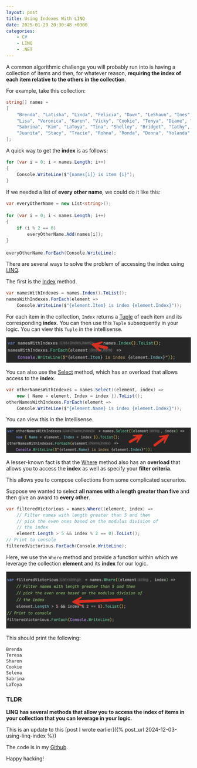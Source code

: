 ```yaml
---
layout: post
title: Using Indexes With LINQ
date: 2025-01-29 20:30:48 +0300
categories:
    - C#
    - LINQ
    - .NET
---
```


A common algorithmic challenge you will probably run into is having a collection of items and then, for whatever reason, **requiring the index of each item relative to the others in the collection**.

For example, take this collection:

```c#
string[] names =
[
    "Brenda", "Latisha", "Linda", "Felicia", "Dawn", "LeShaun", "Ines", "Alicia", "Teresa", "Monica", "Sharon", "Nicki",
    "Lisa", "Veronica", "Karen", "Vicky", "Cookie", "Tonya", "Diane", "Lori", "Carla", "Marina", "Selena", "Katrina",
    "Sabrina", "Kim", "LaToya", "Tina", "Shelley", "Bridget", "Cathy", "Rasheeda", "Kelly", "Nicole", "Angel",
    "Juanita", "Stacy", "Tracie", "Rohna", "Ronda", "Donna", "Yolanda", "Tawana", "Wanda",
];
```

 A quick way to get the **index** is as follows:

```c#
for (var i = 0; i < names.Length; i++)
{
    Console.WriteLine($"{names[i]} is item {i}");
}
```

If we needed a list of **every other name**, we could do it like this:

```c#
var everyOtherName = new List<string>();

for (var i = 0; i < names.Length; i++)
{
    if (i % 2 == 0)
        everyOtherName.Add(names[i]);
}

everyOtherName.ForEach(Console.WriteLine);
```

There are several ways to solve the problem of accessing the index using [LINQ](https://learn.microsoft.com/en-us/dotnet/csharp/linq/).

The first is the [Index](https://learn.microsoft.com/en-us/dotnet/api/system.linq.enumerable.index?view=net-9.0) method.

```c#
var namesWithIndexes = names.Index().ToList();
namesWithIndexes.ForEach(element =>
    Console.WriteLine($"{element.Item} is index {element.Index}"));
```

For each item in the collection, `Index` returns a [Tuple](https://learn.microsoft.com/en-us/dotnet/csharp/language-reference/builtin-types/value-tuples) of each item and its corresponding **index**. You can then use this `Tuple` subsequently in your logic. You can view this `Tuple` in the intellisense.

![LINQIndex](../images/2025/01/LINQIndex.png)

You can also use the [Select](https://learn.microsoft.com/en-us/dotnet/api/system.linq.enumerable.select?view=net-9.0) method, which has an overload that allows access to the **index**.

```c#
var otherNamesWithIndexes = names.Select((element, index) => 
    new { Name = element, Index = index }).ToList();
otherNamesWithIndexes.ForEach(element =>
    Console.WriteLine($"{element.Name} is index {element.Index}"));
```

You can view this in the Intellisense.

![LINQSelect](../images/2025/01/LINQSelect.png)

A lesser-known fact is that the [Where](https://learn.microsoft.com/en-us/dotnet/api/system.linq.enumerable.where?view=net-9.0) method also has an **overload** that allows you to access the **index** as well as specify your **filter criteria**.

This allows you to compose collections from some complicated scenarios.

Suppose we wanted to select **all names with a length greater than five** and then give an award to **every other**.

```c#
var filteredVictorious = names.Where((element, index) =>
    // Filter names with length greater than 5 and then
    // pick the even ones based on the modulus division of
    // the index
    element.Length > 5 && index % 2 == 0).ToList();
// Print to console
filteredVictorious.ForEach(Console.WriteLine);
```

Here, we use the `Where` method and provide a function within which we leverage the collection **element** and its **index** for our logic.

![FilteredVictorious](../images/2025/01/FilteredVictorious.png)

This should print the following:

```plaintext
Brenda
Teresa
Sharon
Cookie
Selena
Sabrina
LaToya
```

### TLDR

**LINQ has several methods that allow you to access the index of items in your collection that you can leverage in your logic.**

This is an update to this [post I wrote earlier]({% post_url 2024-12-03-using-linq-index %})

The code is in my [Github](https://github.com/conradakunga/BlogCode/tree/master/2025-01-29%20-%20Index).

Happy hacking!
